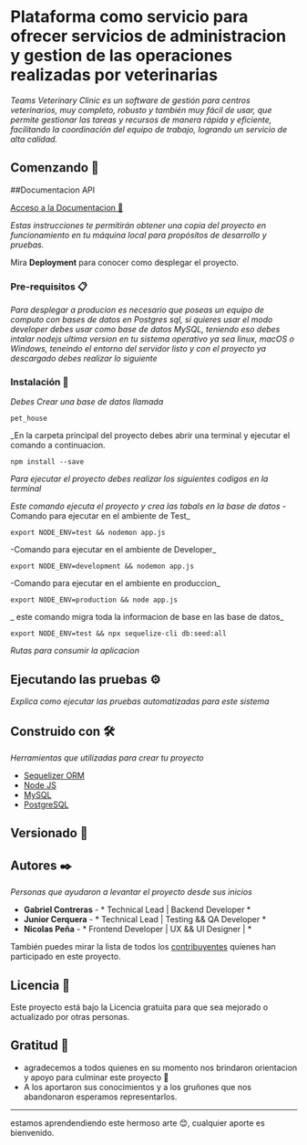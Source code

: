 # Plataforma como servicio para ofrecer servicios de administracion y gestion de las operaciones realizadas por veterinarias

_Teams Veterinary Clinic es un software de gestión para centros veterinarios, muy completo, robusto y también muy fácil de usar, que permite gestionar las tareas y recursos de manera rápida y eficiente, facilitando la coordinación del equipo de trabajo, logrando un servicio de alta calidad._

## Comenzando 🚀


##Documentacion API

<a href="https://documenter.getpostman.com/view/20082346/VUqrPczX">Acceso a la Documentacion 🚀</a>

_Estas instrucciones te permitirán obtener una copia del proyecto en funcionamiento en tu máquina local para propósitos de desarrollo y pruebas._

Mira **Deployment** para conocer como desplegar el proyecto.


### Pre-requisitos 📋

_Para desplegar a producion es necesario que poseas un equipo de computo con bases de datos en Postgres sql, si quieres usar el modo developer debes usar como base de datos MySQL, teniendo eso debes intalar nodejs ultima version en tu sistema operativo ya sea linux, macOS o Windows, teneindo el entorno del servidor listo y con el proyecto ya descargado debes realizar lo siguiente_


### Instalación 🔧

_Debes Crear una base de datos llamada_
```
pet_house
```
_En la carpeta principal del proyecto debes abrir una terminal y ejecutar el comando a continuacion.
```
npm install --save
```

_Para ejecutar el proyecto debes realizar los siguientes codigos en la terminal_

_Este comando ejecuta el proyecto y crea las tabals en la base de datos_
-Comando para ejecutar en el ambiente de Test_
```
export NODE_ENV=test && nodemon app.js
```
-Comando para ejecutar en el ambiente de Developer_
```
export NODE_ENV=development && nodemon app.js
```
-Comando para ejecutar en el ambiente en produccion_
```
export NODE_ENV=production && node app.js
```
_ este comando migra toda la informacion de base en las base de datos_
```
export NODE_ENV=test && npx sequelize-cli db:seed:all
```

_Rutas para consumir la aplicacion_

## Ejecutando las pruebas ⚙️

_Explica como ejecutar las pruebas automatizadas para este sistema_


## Construido con 🛠️

_Herramientas que utilizadas para crear tu proyecto_

* [Sequelizer ORM](https://sequelize.org/)
* [Node JS](https://nodejs.org/es/)
* [MySQL](https://dev.mysql.com/doc/)
* [PostgreSQL](https://dev.postgresql.com/en/book/)


## Versionado 📌

## Autores ✒️

_Personas que ayudaron a levantar el proyecto desde sus inicios_

* **Gabriel Contreras** - * Technical Lead | Backend Developer * 
* **Junior Cerquera** - * Technical Lead | Testing && QA Developer * 
* **Nicolas Peña** - * Frontend Developer | UX && UI Designer | * 

También puedes mirar la lista de todos los [contribuyentes](https://github.com/your/project/contributors) quíenes han participado en este proyecto. 

## Licencia 📄

Este proyecto está bajo la Licencia gratuita para que sea mejorado o actualizado por otras personas.

## Gratitud 🎁

* agradecemos a todos quienes en su momento nos brindaron orientacion y apoyo para culminar este proyecto 📢
* A los aportaron sus conocimientos y a los gruñones que nos abandonaron esperamos representarlos.

---
estamos aprendendiendo este hermoso arte 😊, cualquier aporte es bienvenido.


